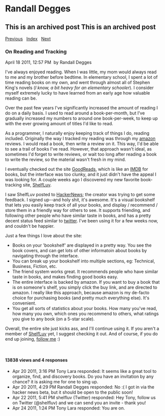 # Randall Degges

## This is an archived post This is an archived post

[Previous][]   [Index][]   [Next][]

### On Reading and Tracking

April 18 2011, 12:57 PM  by Randall Degges

I've always enjoyed reading. When I was little, my mom would always read to me
and my brother before bedtime. In elementary school, I spent a lot of time
reading books on my own, and went through almost all of Stephen King's novels
(*I know, a bit heavy for an elementary schooler*). I consider myself extremely
lucky to have learned from an early age how valuable reading can be.

Over the past few years I've significantly increased the amount of reading I do
on a daily basis. I used to read around a book-per-month, but I've gradually
increased my numbers to around one book-per-week, to keep up with the ever
growing amount of titles I'd like to read.

As a programmer, I naturally enjoy keeping track of things I do, reading
included. Originally the way I tracked my reading was through my [amazon][]
reviews. I would read a book, then write a review on it. This way, I'd be able
to see a trail of books I've read. However, that approach wasn't ideal, as
sometimes I'd forget to write reviews, or wait too long after reading a book to
write the review, so the material wasn't fresh in my mind.

I eventually checked out the site [GoodReads][], which is like an [IMDB][] for
books, but the interface was too clunky, and it just didn't have the appeal I
was looking for. A couple weeks ago I discovered my new favorite book-tracking
site, [ShelfLuv][].

I saw ShelfLuv posted to [HackerNews][]; the creator was trying to get some
feedback. I signed up--and holy shit, it's awesome. It's a visual bookshelf that
lets you easily keep track of all your books, and display / recommend / store
them in a friendly way for others to see. It supports friending, and following
other people who have similar taste in books, and has a pretty decent status
feed similar to [twitter][]. I've been using it for a few weeks now, and
couldn't be happier.

Just a few things I love about the site:

-   Books on your 'bookshelf' are displayed in a pretty way. You see the book
    covers, and can get lots of other informatoin about books by navigating
    through the interface.
-   You can break up your bookshelf into multiple sections, eg: Technical,
    Business, Fiction, etc.
-   The friend system works great. It recommends people who have similar taste
    in books, and makes finding good books easy.
-   The entire interface is backed by amazon. If you want to buy a book that is
    on someone's shelf, you simply click the buy link, and are directed to
    amazon. I really like this approach, because amazon is my de-facto choice
    for purchasing books (and pretty much everything else). It's convenient.
-   You get all sorts of statistics about your books. How many you've read, how
    many you own, which ones you recommend to others, what ratings you give to
    any book (on a 5-star scale).

Overall, the entire site just kicks ass, and I'll continue using it. If you
aren't a member of [ShelfLuv][] yet, I suggest checking it out. And of course,
if you do end up joining, [follow me][] :)

 

#### 13838 views and 4 responses

-   Apr 20 2011, 3:16 PM
    Tony Lara responded:
    It seems like a great tool to organize, find, and discovery books. Do you
    have an invitation by any chance? it is asking me for one to sing up.
-   Apr 20 2011, 4:29 PM
    Randall Degges responded:
    No :( I got in via the hacker news beta, but it should be open to the public
    soon!
-   Apr 22 2011, 5:41 PM
    shelfluv (Twitter) responded:
    Hey Tony, follow us on Twitter (@shelfluv) and we can send you an invite -
    thank you!
-   Apr 24 2011, 1:24 PM
    Tony Lara responded:
    You are on.

  [Previous]: ../../../posts/2011/04/2011-yearly-goals-update-1.html
  [Index]: ../../../index-5.html
  [Next]: ../../../posts/2011/04/essential-tools-for-pythonistas.html
  [amazon]: http://www.amazon.com/ "amazon"
  [GoodReads]: http://www.goodreads.com/ "GoodReads"
  [IMDB]: http://www.imdb.com/ "IMDB"
  [ShelfLuv]: http://www.shelfluv.com/ "ShelfLuv"
  [HackerNews]: http://news.ycombinator.com/ "HackerNews"
  [twitter]: http://twitter.com/ "twitter"
  [follow me]: http://www.shelfluv.com/rdegges/ "Randall's Bookshelf"
